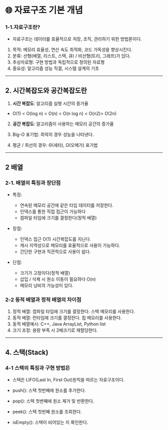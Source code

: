 # 🌐 자료구조 기본 개념

### 1-1.자료구조란?

- 자료구조는 데이터를 효율적으로 저장, 조직, 관리하기 위한 방법론이다.

1. 목적: 메모리 효율성, 연산 속도 최적화, 코드 가독성을 향상시킨다.
2. 분류: 선형(배열, 리스트, 스택, 큐) / 비선형(트리, 그래프)가 있다.
3. 추상자료형: 구현 방법과 독립적으로 정의된 자료형
4. 중요성: 알고리즘 성능 직결, 시스템 설계의 기초

---

## 2. 시간복잡도와 공간복잡도란

1. **시간 복잡도**: 알고리즘 실행 시간의 증가율

- O(1) < O(log n) < O(n) < O(n log n) < O(n2)> O(2n)

2. **공간 복잡도**: 알고리즘이 사용하는 메모리 공간의 증가율

3. Big-O 표기법: 최악의 경우 성능을 나타낸다.
4. 평균 / 최선의 경우: Θ(세타), Ω(오메가) 표기법

---

## 2 배열

### 2-1. 배열의 특징과 장단점

- 특징:
  - 연속된 메모리 공간에 같은 타입 데이터를 저장한다.
  - 인덱스를 통한 직접 접근이 가능하다
  - 컴파일 타임에 크기를 결정한다(정적 배열)
- 장점:

  - 인덱스 접근 O(1) 시간복잡도를 지닌다.
  - 캐시 지역성으로 메모리를 효율적으로 사용이 가능하다.
  - 간단한 구현과 직관적으로 사용이 쉽다.

- 단점:
  - 크기가 고정이다(정적 배열)
  - 삽입 / 삭제 시 원소 이동이 필요하다 O(n)
  - 메모리 낭비의 가능성이 있다.

### 2-2 동적 배열과 정적 배열의 차이점

1. 정적 배열: 컴파일 타임에 크기를 결정한다. 스택 메모리를 사용한다.
2. 동적 배열: 런타임에 크기를 결정한다. 힙 메모리를 사용한다.
3. 동적 배열예시: C++, Java ArrayList, Python list
4. 크기 조정: 용량 부족 시 2배크기로 재할당한다.

---

## 4. 스택(Stack)

### 4-1 스택의 특징과 구현 방법은

- 스택은 LIFO(Last In, First Out)원칙을 따르는 자료구조이다.

- push(): 스택 첫번째에 원소를 추가한다.
- pop(): 스택 첫번째에 원소 제거 및 반환한다.
- peek(): 스택 첫번째 원소를 조회한다.
- isEmpty(): 스택이 비어있는 지 확인한다.
